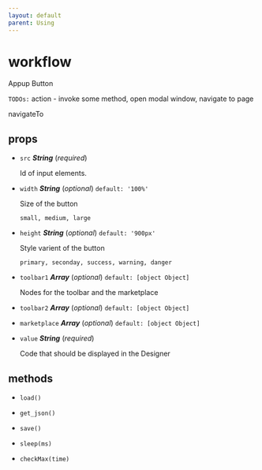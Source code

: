 ```yaml
---
layout: default
parent: Using
---
```

# workflow 

Appup Button

`TODOs:`
action - invoke some method, open modal window, navigate to page

navigateTo 

## props 

- `src` ***String*** (*required*) 

  Id of input elements. 

- `width` ***String*** (*optional*) `default: '100%'` 

  Size of the button
  
  `small, medium, large` 

- `height` ***String*** (*optional*) `default: '900px'` 

  Style varient of the button
  
  `primary, seconday, success, warning, danger` 

- `toolbar1` ***Array*** (*optional*) `default: [object Object]` 

  Nodes for the toolbar and the marketplace 

- `toolbar2` ***Array*** (*optional*) `default: [object Object]` 

- `marketplace` ***Array*** (*optional*) `default: [object Object]` 

- `value` ***String*** (*required*) 

  Code that should be displayed in the Designer 

## methods 

- `load()` 

- `get_json()` 

- `save()` 

- `sleep(ms)` 

- `checkMax(time)` 


